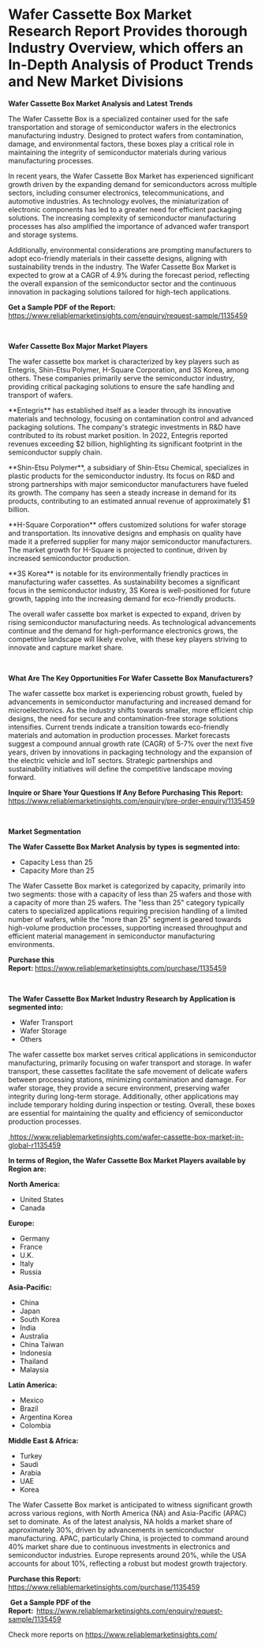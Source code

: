 <p><h1>Wafer Cassette Box Market Research Report Provides thorough Industry Overview, which offers an In-Depth Analysis of Product Trends and New Market Divisions</h1></p><p><strong>Wafer Cassette Box Market Analysis and Latest Trends</strong></p>
<p><p>The Wafer Cassette Box is a specialized container used for the safe transportation and storage of semiconductor wafers in the electronics manufacturing industry. Designed to protect wafers from contamination, damage, and environmental factors, these boxes play a critical role in maintaining the integrity of semiconductor materials during various manufacturing processes.</p><p>In recent years, the Wafer Cassette Box Market has experienced significant growth driven by the expanding demand for semiconductors across multiple sectors, including consumer electronics, telecommunications, and automotive industries. As technology evolves, the miniaturization of electronic components has led to a greater need for efficient packaging solutions. The increasing complexity of semiconductor manufacturing processes has also amplified the importance of advanced wafer transport and storage systems.</p><p>Additionally, environmental considerations are prompting manufacturers to adopt eco-friendly materials in their cassette designs, aligning with sustainability trends in the industry. The Wafer Cassette Box Market is expected to grow at a CAGR of 4.9% during the forecast period, reflecting the overall expansion of the semiconductor sector and the continuous innovation in packaging solutions tailored for high-tech applications.</p></p>
<p><strong>Get a Sample PDF of the Report:&nbsp;</strong> <a href="https://www.reliablemarketinsights.com/enquiry/request-sample/1135459?utm_campaign=1166&utm_medium=2&utm_source=Github&utm_content=ia&utm_term=10022025&utm_id=wafer-cassette-box">https://www.reliablemarketinsights.com/enquiry/request-sample/1135459</a></p>
<p>&nbsp;</p>
<p><strong>Wafer Cassette Box Major Market Players</strong></p>
<p><p>The wafer cassette box market is characterized by key players such as Entegris, Shin-Etsu Polymer, H-Square Corporation, and 3S Korea, among others. These companies primarily serve the semiconductor industry, providing critical packaging solutions to ensure the safe handling and transport of wafers.</p><p>**Entegris** has established itself as a leader through its innovative materials and technology, focusing on contamination control and advanced packaging solutions. The company's strategic investments in R&D have contributed to its robust market position. In 2022, Entegris reported revenues exceeding $2 billion, highlighting its significant footprint in the semiconductor supply chain.</p><p>**Shin-Etsu Polymer**, a subsidiary of Shin-Etsu Chemical, specializes in plastic products for the semiconductor industry. Its focus on R&D and strong partnerships with major semiconductor manufacturers have fueled its growth. The company has seen a steady increase in demand for its products, contributing to an estimated annual revenue of approximately $1 billion.</p><p>**H-Square Corporation** offers customized solutions for wafer storage and transportation. Its innovative designs and emphasis on quality have made it a preferred supplier for many major semiconductor manufacturers. The market growth for H-Square is projected to continue, driven by increased semiconductor production.</p><p>**3S Korea** is notable for its environmentally friendly practices in manufacturing wafer cassettes. As sustainability becomes a significant focus in the semiconductor industry, 3S Korea is well-positioned for future growth, tapping into the increasing demand for eco-friendly products.</p><p>The overall wafer cassette box market is expected to expand, driven by rising semiconductor manufacturing needs. As technological advancements continue and the demand for high-performance electronics grows, the competitive landscape will likely evolve, with these key players striving to innovate and capture market share.</p></p>
<p>&nbsp;</p>
<p><strong>What Are The Key Opportunities For Wafer Cassette Box Manufacturers?</strong></p>
<p><p>The wafer cassette box market is experiencing robust growth, fueled by advancements in semiconductor manufacturing and increased demand for microelectronics. As the industry shifts towards smaller, more efficient chip designs, the need for secure and contamination-free storage solutions intensifies. Current trends indicate a transition towards eco-friendly materials and automation in production processes. Market forecasts suggest a compound annual growth rate (CAGR) of 5-7% over the next five years, driven by innovations in packaging technology and the expansion of the electric vehicle and IoT sectors. Strategic partnerships and sustainability initiatives will define the competitive landscape moving forward.</p></p>
<p><strong>Inquire or Share Your Questions If Any Before Purchasing This Report:</strong> <a href="https://www.reliablemarketinsights.com/enquiry/pre-order-enquiry/1135459?utm_campaign=1166&utm_medium=2&utm_source=Github&utm_content=ia&utm_term=10022025&utm_id=wafer-cassette-box">https://www.reliablemarketinsights.com/enquiry/pre-order-enquiry/1135459</a></p>
<p>&nbsp;</p>
<p><strong>Market Segmentation</strong></p>
<p><strong>The Wafer Cassette Box Market Analysis by types is segmented into:</strong></p>
<p><ul><li>Capacity Less than 25</li><li>Capacity More than 25</li></ul></p>
<p><p>The Wafer Cassette Box market is categorized by capacity, primarily into two segments: those with a capacity of less than 25 wafers and those with a capacity of more than 25 wafers. The "less than 25" category typically caters to specialized applications requiring precision handling of a limited number of wafers, while the "more than 25" segment is geared towards high-volume production processes, supporting increased throughput and efficient material management in semiconductor manufacturing environments.</p></p>
<p><strong>Purchase this Report:&nbsp;</strong><a href="https://www.reliablemarketinsights.com/purchase/1135459?utm_campaign=1166&utm_medium=2&utm_source=Github&utm_content=ia&utm_term=10022025&utm_id=wafer-cassette-box">https://www.reliablemarketinsights.com/purchase/1135459</a></p>
<p>&nbsp;</p>
<p><strong>The Wafer Cassette Box Market Industry Research by Application is segmented into:</strong></p>
<p><ul><li>Wafer Transport</li><li>Wafer Storage</li><li>Others</li></ul></p>
<p><p>The wafer cassette box market serves critical applications in semiconductor manufacturing, primarily focusing on wafer transport and storage. In wafer transport, these cassettes facilitate the safe movement of delicate wafers between processing stations, minimizing contamination and damage. For wafer storage, they provide a secure environment, preserving wafer integrity during long-term storage. Additionally, other applications may include temporary holding during inspection or testing. Overall, these boxes are essential for maintaining the quality and efficiency of semiconductor production processes.</p></p>
<p><a href="https://www.reliablemarketinsights.com/wafer-cassette-box-market-in-global-r1135459?utm_campaign=1166&utm_medium=2&utm_source=Github&utm_content=ia&utm_term=10022025&utm_id=wafer-cassette-box">&nbsp;https://www.reliablemarketinsights.com/wafer-cassette-box-market-in-global-r1135459</a></p>
<p><strong>In terms of Region, the Wafer Cassette Box Market Players available by Region are:</strong></p>
<p>
    <p> <strong> North America: </strong>
        <ul>
            <li>United States</li>
            <li>Canada</li>
        </ul>
        </p> 
    <p> <strong> Europe: </strong>
        <ul>
            <li>Germany</li>
            <li>France</li>
            <li>U.K.</li>
            <li>Italy</li>
            <li>Russia</li>
        </ul>
        </p> 
    <p> <strong> Asia-Pacific: </strong>
        <ul>
            <li>China</li>
            <li>Japan</li>
            <li>South Korea</li>
            <li>India</li>
            <li>Australia</li>
            <li>China Taiwan</li>
            <li>Indonesia</li>
            <li>Thailand</li>
            <li>Malaysia</li>
        </ul>
        </p> 
    <p> <strong> Latin America: </strong>
        <ul>
            <li>Mexico</li>
            <li>Brazil</li>
            <li>Argentina Korea</li>
            <li>Colombia</li>
        </ul>
        </p> 
    <p> <strong> Middle East & Africa: </strong>
        <ul>
            <li>Turkey</li>
            <li>Saudi</li>
            <li>Arabia</li>
            <li>UAE</li>
            <li>Korea</li>
        </ul>
    </p>
    </p>
<p><p>The Wafer Cassette Box market is anticipated to witness significant growth across various regions, with North America (NA) and Asia-Pacific (APAC) set to dominate. As of the latest analysis, NA holds a market share of approximately 30%, driven by advancements in semiconductor manufacturing. APAC, particularly China, is projected to command around 40% market share due to continuous investments in electronics and semiconductor industries. Europe represents around 20%, while the USA accounts for about 10%, reflecting a robust but modest growth trajectory.</p></p>
<p><strong>Purchase this Report: </strong><a href="https://www.reliablemarketinsights.com/purchase/1135459?utm_campaign=1166&utm_medium=2&utm_source=Github&utm_content=ia&utm_term=10022025&utm_id=wafer-cassette-box">https://www.reliablemarketinsights.com/purchase/1135459</a></p>
<p>&nbsp;<strong>Get a Sample PDF of the Report:&nbsp;&nbsp;</strong><a href="https://www.reliablemarketinsights.com/enquiry/request-sample/1135459?utm_campaign=1166&utm_medium=2&utm_source=Github&utm_content=ia&utm_term=10022025&utm_id=wafer-cassette-box">https://www.reliablemarketinsights.com/enquiry/request-sample/1135459</a></p>
<p><strong></strong></p>
<p>Check more reports on <a href="https://www.reliablemarketinsights.com/?utm_campaign=1166&utm_medium=2&utm_source=Github&utm_content=ia&utm_term=10022025&utm_id=wafer-cassette-box">https://www.reliablemarketinsights.com/</a></p>